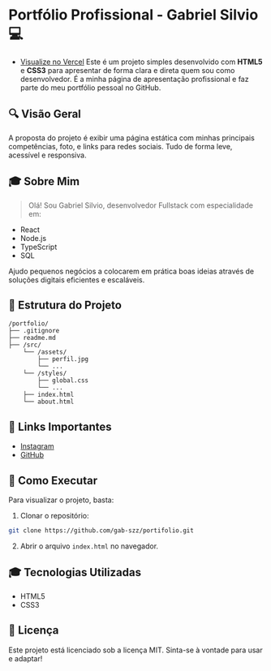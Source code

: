 # Portfólio Profissional - Gabriel Silvio 💻

- [Visualize no Vercel](https://portifolio-port.vercel.app/)
Este é um projeto simples desenvolvido com **HTML5** e **CSS3** para apresentar de forma clara e direta quem sou como desenvolvedor. É a minha página de apresentação profissional e faz parte do meu portfólio pessoal no GitHub.

## 🔍 Visão Geral

A proposta do projeto é exibir uma página estática com minhas principais competências, foto, e links para redes sociais. Tudo de forma leve, acessível e responsiva.

## 🎓 Sobre Mim

> Olá! Sou Gabriel Silvio, desenvolvedor Fullstack com especialidade em:

- React
- Node.js
- TypeScript
- SQL

Ajudo pequenos negócios a colocarem em prática boas ideias através de soluções digitais eficientes e escaláveis.

## 📂 Estrutura do Projeto

```
/portfolio/
├── .gitignore
├── readme.md
├── /src/
    └── /assets/
        ├── perfil.jpg
        └── ...
    └── /styles/
        ├── global.css
        └── ...
    ├── index.html
    └── about.html
```

## 🔗 Links Importantes

- [Instagram](https://www.instagram.com/gab.szz)
- [GitHub](https://github.com/gab-szz)

## 🚀 Como Executar

Para visualizar o projeto, basta:

1. Clonar o repositório:

```bash
git clone https://github.com/gab-szz/portifolio.git
```

2. Abrir o arquivo `index.html` no navegador.

## 🎓 Tecnologias Utilizadas

- HTML5
- CSS3

## 📄 Licença

Este projeto está licenciado sob a licença MIT. Sinta-se à vontade para usar e adaptar!

